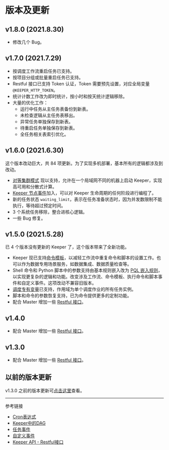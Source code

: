 # 版本及更新

## v1.8.0 (2021.8.30)

* 修改几个 Bug。

## v1.7.0 (2021.7.29)

* 按调度工作流重启任务已支持。
* 按项目分组或批量重启任务已支持。
* Restful 接口已支持 Token 认证，Token 需要预先设置，对应全局变量`@KEEPER_HTTP_TOKEN`。
* 统计计数工作改为即时统计，按小时和按天统计逻辑移除。
* 大量的优化工作：
    + 运行中任务从主任务表备份到新表。
    + 未检查逻辑从主任务表移出。
    + 异常任务单独保存到新表。
    + 待重启任务单独保存到新表。
    + 全任务相关表索引优化。

## v1.6.0 (2021.6.30)

这个版本改动巨大，共 84 项更新。为了实现多机部署，基本所有的逻辑都涉及到改动。

* [对等集群模式](/keeper/cluster.md) 现以支持，允许在一个局域网不同的机器上启动 Keeper，实现高可用和分散式计算。
* [Keeper 节点事件](/master/keeper/node-events.md)加入，可以对 Keeper 生命周期的任何阶段进行编程了。
* 新的任务状态 `waiting_limit`，表示在任务准备状态时，因为并发数限制不能执行，等待超过预定时间。
* 3 个系统任务移除，整合进核心逻辑。
* 一些 Bug 修复。

## v1.5.0 (2021.5.28)

已 4 个版本没有更新的 Keeper 了，这个版本带来了全新功能。

* Keeper 现已支持[命令模板](/keeper/command-template.md)，以减轻工作流中重复命令和脚本的设置工作。也可以作为数据专用场景服务，如数据集成、数据质量检查等。
* Shell 命令和 Python 脚本中的参数支持由基本规则嵌入改为 [PQL 嵌入规则](/pql/embedded.md)，以实现更复杂的逻辑和功能。改变涉及工作流、命令模板、执行命令和脚本事件和自定义事件。这项改动不兼容旧版本。
* [调度专有变量](/keeper/job-variable.md)已支持，作用域为单个调度作业的所有任务实例。
* 脚本和命令的参数恢复支持，已为命令提供更多的定制功能。
* 配合 Master 增加一些 [Restful 接口](/keeper/rest.md)。

## v1.4.0

* 配合 Master 增加一些 [Restful 接口](/keeper/rest.md)。

## v1.3.0

* 配合 Master 增加一些 [Restful 接口](/keeper/rest.md)。

## 以前的版本更新

v1.3.0 之前的版本更新可[点击这里](/keeper/history.md)查看。

---
参考链接

* [Cron表达式](/keeper/cron.md)
* [Keeper中的DAG](/keeper/dag.md)
* [任务事件](/keeper/event.md)
* [自定义事件](/keeper/custom-event.md)
* [Keeper API - Restful接口](/keeper/restful.md)